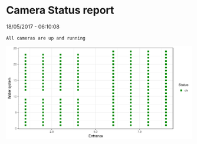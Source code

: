 Camera Status report
================
18/05/2017 - 06:10:08

    All cameras are up and running

![](camreport_files/figure-markdown_github/unnamed-chunk-2-1.png)
